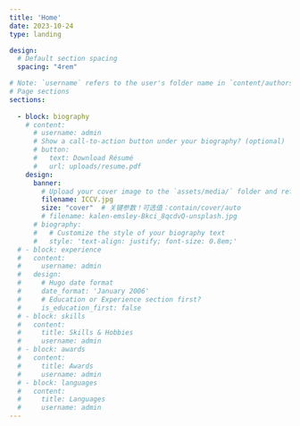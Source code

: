 ```yaml
---
title: 'Home'
date: 2023-10-24
type: landing

design:
  # Default section spacing
  spacing: "4rem"

# Note: `username` refers to the user's folder name in `content/authors/`
# Page sections
sections:
  
  - block: biography
    # content:
      # username: admin
      # Show a call-to-action button under your biography? (optional)
      # button:
      #   text: Download Résumé
      #   url: uploads/resume.pdf
    design:
      banner:
        # Upload your cover image to the `assets/media/` folder and reference it here
        filename: ICCV.jpg
        size: "cover"  # 关键参数！可选值：contain/cover/auto
        # filename: kalen-emsley-Bkci_8qcdvQ-unsplash.jpg
      # biography:
      #   # Customize the style of your biography text
      #   style: 'text-align: justify; font-size: 0.8em;'
  # - block: experience
  #   content:
  #     username: admin
  #   design:
  #     # Hugo date format
  #     date_format: 'January 2006'
  #     # Education or Experience section first?
  #     is_education_first: false
  # - block: skills
  #   content:
  #     title: Skills & Hobbies
  #     username: admin
  # - block: awards
  #   content:
  #     title: Awards
  #     username: admin
  # - block: languages
  #   content:
  #     title: Languages
  #     username: admin
---
```

